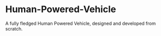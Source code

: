# Human-Powered-Vehicle
 A fully fledged Human Powered Vehicle, designed and developed from scratch.
